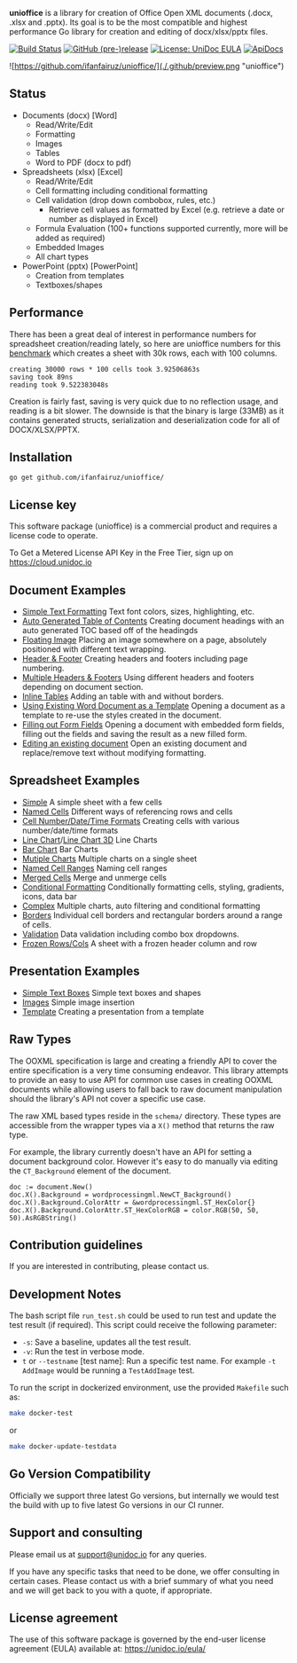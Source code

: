 **unioffice** is a library for creation of Office Open XML documents (.docx, .xlsx
and .pptx). Its goal is to be the most compatible and highest performance Go
library for creation and editing of docx/xlsx/pptx files.

[![Build Status](https://travis-ci.org/unidoc/unioffice.svg?branch=master)](https://travis-ci.org/unidoc/unioffice)
[![GitHub (pre-)release](https://img.shields.io/github/release/unidoc/unioffice/all.svg)](https://github.com/ifanfairuz/unioffice/releases)
[![License: UniDoc EULA](https://img.shields.io/badge/license-UniDoc%20EULA-blue)](https://unidoc.io/eula/)
[![ApiDocs](https://img.shields.io/badge/godoc-reference-blue.svg)](https://apidocs.unidoc.io/unioffice/latest/)

![https://github.com/ifanfairuz/unioffice/](./.github/preview.png "unioffice")

## Status

- Documents (docx) [Word]
  - Read/Write/Edit
  - Formatting
  - Images
  - Tables
  - Word to PDF (docx to pdf)
- Spreadsheets (xlsx) [Excel]
  - Read/Write/Edit
  - Cell formatting including conditional formatting
  - Cell validation (drop down combobox, rules, etc.)
    - Retrieve cell values as formatted by Excel (e.g. retrieve a date or number as displayed in Excel)
  - Formula Evaluation (100+ functions supported currently, more will be added as required)
  - Embedded Images
  - All chart types
- PowerPoint (pptx) [PowerPoint]
  - Creation from templates
  - Textboxes/shapes

## Performance

There has been a great deal of interest in performance numbers for spreadsheet
creation/reading lately, so here are unioffice numbers for this
[benchmark](https://github.com/ifanfairuz/unioffice-examples/tree/master/spreadsheet/lots-of-rows)
which creates a sheet with 30k rows, each with 100 columns.

    creating 30000 rows * 100 cells took 3.92506863s
    saving took 89ns
    reading took 9.522383048s

Creation is fairly fast, saving is very quick due to no reflection usage, and
reading is a bit slower. The downside is that the binary is large (33MB) as it
contains generated structs, serialization and deserialization code for all of
DOCX/XLSX/PPTX.

## Installation

    go get github.com/ifanfairuz/unioffice/

## License key

This software package (unioffice) is a commercial product and requires a license code to operate.

To Get a Metered License API Key in the Free Tier, sign up on https://cloud.unidoc.io

## Document Examples

- [Simple Text Formatting](https://github.com/ifanfairuz/unioffice-examples/tree/master/document/simple) Text font colors, sizes, highlighting, etc.
- [Auto Generated Table of Contents](https://github.com/ifanfairuz/unioffice-examples/tree/master/document/toc) Creating document headings with an auto generated TOC based off of the headingds
- [Floating Image](https://github.com/ifanfairuz/unioffice-examples/tree/master/document/image) Placing an image somewhere on a page, absolutely positioned with different text wrapping.
- [Header & Footer](https://github.com/ifanfairuz/unioffice-examples/tree/master/document/header-footer) Creating headers and footers including page numbering.
- [Multiple Headers & Footers](https://github.com/ifanfairuz/unioffice-examples/tree/master/document/header-footer-multiple) Using different headers and footers depending on document section.
- [Inline Tables](https://github.com/ifanfairuz/unioffice-examples/tree/master/document/tables) Adding an table with and without borders.
- [Using Existing Word Document as a Template](https://github.com/ifanfairuz/unioffice-examples/tree/master/document/use-template) Opening a document as a template to re-use the styles created in the document.
- [Filling out Form Fields](https://github.com/ifanfairuz/unioffice-examples/tree/master/document/fill-out-form) Opening a document with embedded form fields, filling out the fields and saving the result as a new filled form.
- [Editing an existing document](https://github.com/ifanfairuz/unioffice-examples/tree/master/document/edit-document) Open an existing document and replace/remove text without modifying formatting.

## Spreadsheet Examples

- [Simple](https://github.com/ifanfairuz/unioffice-examples/tree/master/spreadsheet/simple) A simple sheet with a few cells
- [Named Cells](https://github.com/ifanfairuz/unioffice-examples/tree/master/spreadsheet/named-cells) Different ways of referencing rows and cells
- [Cell Number/Date/Time Formats](https://github.com/ifanfairuz/unioffice-examples/tree/master/spreadsheet/number-date-time-formats) Creating cells with various number/date/time formats
- [Line Chart](https://github.com/ifanfairuz/unioffice-examples/tree/master/spreadsheet/line-chart)/[Line Chart 3D](https://github.com/ifanfairuz/unioffice-examples/tree/master/spreadsheet/line-chart-3d) Line Charts
- [Bar Chart](https://github.com/ifanfairuz/unioffice-examples/tree/master/spreadsheet/bar-chart) Bar Charts
- [Mutiple Charts](https://github.com/ifanfairuz/unioffice-examples/tree/master/spreadsheet/multiple-charts) Multiple charts on a single sheet
- [Named Cell Ranges](https://github.com/ifanfairuz/unioffice-examples/tree/master/spreadsheet/named-ranges) Naming cell ranges
- [Merged Cells](https://github.com/ifanfairuz/unioffice-examples/tree/master/spreadsheet/merged) Merge and unmerge cells
- [Conditional Formatting](https://github.com/ifanfairuz/unioffice-examples/tree/master/spreadsheet/conditional-formatting) Conditionally formatting cells, styling, gradients, icons, data bar
- [Complex](https://github.com/ifanfairuz/unioffice-examples/tree/master/spreadsheet/complex) Multiple charts, auto filtering and conditional formatting
- [Borders](https://github.com/ifanfairuz/unioffice-examples/tree/master/spreadsheet/borders) Individual cell borders and rectangular borders around a range of cells.
- [Validation](https://github.com/ifanfairuz/unioffice-examples/tree/master/spreadsheet/validation) Data validation including combo box dropdowns.
- [Frozen Rows/Cols](https://github.com/ifanfairuz/unioffice-examples/tree/master/spreadsheet/freeze-rows-cols) A sheet with a frozen header column and row

## Presentation Examples

- [Simple Text Boxes](https://github.com/ifanfairuz/unioffice-examples/tree/master/presentation/simple) Simple text boxes and shapes
- [Images](https://github.com/ifanfairuz/unioffice-examples/tree/master/presentation/image) Simple image insertion
- [Template](https://github.com/ifanfairuz/unioffice-examples/tree/master/presentation/use-template/simple) Creating a presentation from a template

## Raw Types

The OOXML specification is large and creating a friendly API to cover the entire
specification is a very time consuming endeavor. This library attempts to
provide an easy to use API for common use cases in creating OOXML documents
while allowing users to fall back to raw document manipulation should the
library's API not cover a specific use case.

The raw XML based types reside in the `schema/` directory. These types are
accessible from the wrapper types via a `X()` method that returns the raw
type.

For example, the library currently doesn't have an API for setting a document
background color. However it's easy to do manually via editing the
`CT_Background` element of the document.

    doc := document.New()
    doc.X().Background = wordprocessingml.NewCT_Background()
    doc.X().Background.ColorAttr = &wordprocessingml.ST_HexColor{}
    doc.X().Background.ColorAttr.ST_HexColorRGB = color.RGB(50, 50, 50).AsRGBString()

## Contribution guidelines

If you are interested in contributing, please contact us.

## Development Notes

The bash script file `run_test.sh` could be used to run test and update the test result (if required). This script could receive the following parameter:

- `-s`: Save a baseline, updates all the test result.
- `-v`: Run the test in verbose mode.
- `t` or `--testname` [test name]: Run a specific test name. For example `-t AddImage` would be running a `TestAddImage` test.

To run the script in dockerized environment, use the provided `Makefile` such as:

```bash
make docker-test
```

or

```bash
make docker-update-testdata
```

## Go Version Compatibility

Officially we support three latest Go versions, but internally we would test the build with up to five latest Go versions in our CI runner.

## Support and consulting

Please email us at support@unidoc.io for any queries.

If you have any specific tasks that need to be done, we offer consulting in certain cases.
Please contact us with a brief summary of what you need and we will get back to you with a quote, if appropriate.

## License agreement

The use of this software package is governed by the end-user license agreement
(EULA) available at: https://unidoc.io/eula/
